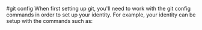 #git config
When first setting up git, you'll need to work with the git config commands in  order to set up your identity. For example, your identity can be setup with the commands such as: